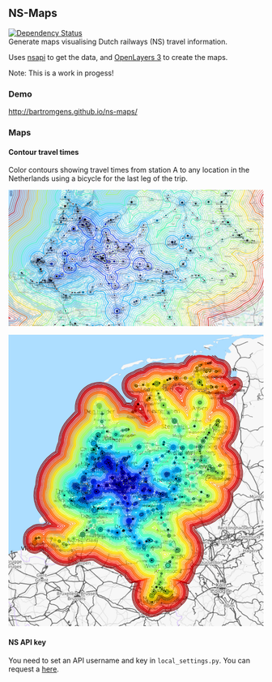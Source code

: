 ## NS-Maps

[![Dependency Status](https://gemnasium.com/bartromgens/ns-maps.svg)](https://gemnasium.com/bartromgens/ns-maps)  
Generate maps visualising Dutch railways (NS) travel information. 

Uses [nsapi](https://github.com/aquatix/ns-api) to get the data, and [OpenLayers 3](https://github.com/openlayers/ol3) to create the maps. 

Note: This is a work in progess!

### Demo

http://bartromgens.github.io/ns-maps/

### Maps

#### Contour travel times

Color contours showing travel times from station A to any location in the Netherlands using a bicycle for the last leg of the trip. 

![Contour travel times demo. Detailed view.](/images/demo/contour_travel_times_utrecht_detail.jpg?raw=true)

![Contour travel times demo. Overview.](/images/demo/contour_travel_times_utrecht_overview.jpg?raw=true)

#### NS API key 

You need to set an API username and key in `local_settings.py`. 
You can request a [here](http://www.ns.nl/en/travel-information/ns-api).
